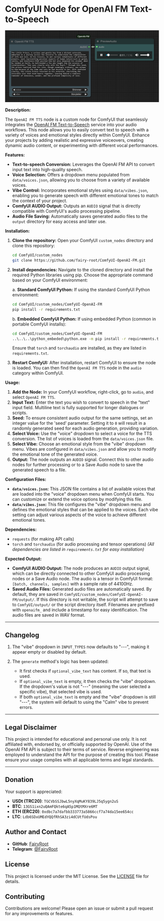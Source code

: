 # ComfyUI Node for OpenAI FM Text-to-Speech

<div align="center">
  <img src="imgs/1.png">
</div>

**Description:**

The `OpenAI FM TTS` node is a custom node for ComfyUI that seamlessly integrates the [OpenAI FM Text-to-Speech](https://www.openai.fm/) service into your audio workflows. This node allows you to easily convert text to speech with a variety of voices and emotional styles directly within ComfyUI. Enhance your projects by adding realistic and expressive voiceovers, creating dynamic audio content, or experimenting with different vocal performances.

**Features:**

-   **Text-to-speech Conversion:** Leverages the OpenAI FM API to convert input text into high-quality speech.
-   **Voice Selection:** Offers a dropdown menu populated from `data/voices.json`, allowing you to choose from a variety of available voices.
-   **Vibe Control:** Incorporates emotional styles using `data/vibes.json`, enabling you to generate speech with different emotional tones to match the context of your project.
-   **ComfyUI AUDIO Output:**  Outputs an `AUDIO` signal that is directly compatible with ComfyUI's audio processing pipeline.
-   **Audio File Saving:** Automatically saves generated audio files to the `output` directory for easy access and later use.

**Installation:**

1.  **Clone the repository:** Open your ComfyUI `custom_nodes` directory and clone this repository:
    ```bash
    cd ComfyUI/custom_nodes
    git clone https://github.com/fairy-root/ComfyUI-OpenAI-FM.git
    ```

2.  **Install dependencies:** Navigate to the cloned directory and install the required Python libraries using pip. Choose the appropriate command based on your ComfyUI environment:

    a. **Standard ComfyUI Python:** If using the standard ComfyUI Python environment:
    ```bash
    cd ComfyUI/custom_nodes/ComfyUI-OpenAI-FM
    pip install -r requirements.txt
    ```

    b. **Embedded ComfyUI Python:** If using embedded Python (common in portable ComfyUI installs):
    ```bash
    cd ComfyUI/custom_nodes/ComfyUI-OpenAI-FM
    ..\..\..\python_embeded\python.exe -m pip install -r requirements.txt
    ```
    Ensure that `torch` and `torchaudio` are installed, as they are listed in `requirements.txt`.

3.  **Restart ComfyUI:** After installation, restart ComfyUI to ensure the node is loaded. You can then find the `OpenAI FM TTS` node in the `audio` category within ComfyUI.

**Usage:**

1.  **Add the Node:** In your ComfyUI workflow, right-click, go to `audio`, and select `OpenAI FM TTS`.
2.  **Input Text:** Enter the text you wish to convert to speech in the "text" input field. Multiline text is fully supported for longer dialogues or scripts.
3.  **Seed:**  To ensure consistent audio output for the same settings, set an integer value for the 'seed' parameter. Setting it to `0` will result in a randomly generated seed for each audio generation, providing variation.
4.  **Select Voice:** Use the "voice" dropdown to select a voice for the TTS conversion. The list of voices is loaded from the `data/voices.json` file.
5.  **Select Vibe:** Choose an emotional style from the "vibe" dropdown menu. Vibes are configured in `data/vibes.json` and allow you to modify the emotional tone of the generated voice.
6.  **Output:** The node outputs an `AUDIO` signal. Connect this to other audio nodes for further processing or to a Save Audio node to save the generated speech to a file.

**Configuration Files:**

-   **`data/voices.json`:** This JSON file contains a list of available voices that are loaded into the "voice" dropdown menu when ComfyUI starts. You can customize or extend the voice options by modifying this file.
-   **`data/vibes.json`:**  This file configures the "vibe" dropdown menu and defines the emotional styles that can be applied to the voices. Each vibe setting can adjust various aspects of the voice to achieve different emotional tones.

**Dependencies:**

-   `requests` (for making API calls)
-   `torch` and `torchaudio` (for audio processing and tensor operations)
    *(All dependencies are listed in `requirements.txt` for easy installation)*

**Expected Output:**

-   **ComfyUI AUDIO Output:** The node produces an `AUDIO` output signal, which can be directly connected to other ComfyUI audio processing nodes or a Save Audio node. The audio is a tensor in ComfyUI format: `[batch, channels, samples]` with a sample rate of 44100Hz.
-   **Saved Audio Files:** Generated audio files are automatically saved. By default, they are saved in `ComfyUI/custom_nodes/ComfyUI-OpenAI-FM/output/`. If this directory is not writable, the script will attempt to save to `ComfyUI/output/` or the script directory itself. Filenames are prefixed with `openaifm_` and include a timestamp for easy identification. The audio files are saved in WAV format.

---
## Changelog

1. The "vibe" dropdown in `INPUT_TYPES` now defaults to "---", making it appear empty or disabled by default.

2. The `generate` method's logic has been updated:

   - It first checks if `optional_vibe_text` has content. If so, that text is used.
   - If `optional_vibe_text` is empty, it then checks the "vibe" dropdown. If the dropdown's value is not "---" (meaning the user selected a specific vibe), that selected vibe is used.
   - If both `optional_vibe_text` is empty and the "vibe" dropdown is still "---", the system will default to using the "Calm" vibe to prevent errors.

---

## Legal Disclaimer

This project is intended for educational and personal use only. It is not affiliated with, endorsed by, or officially supported by OpenAI. Use of the OpenAI FM API is subject to their terms of service. Reverse engineering was employed to understand the API for the purpose of creating this tool. Please ensure your usage complies with all applicable terms and legal standards.

---

## Donation

Your support is appreciated:

- **USDt (TRC20)**: `TGCVbSSJbwL5nyXqMuKY839LJ5q5ygn2uS`
- **BTC**: `13GS1ixn2uQAmFQkte6qA5p1MQtMXre6MT`
- **ETH (ERC20)**: `0xdbc7a7dafbb333773a5866ccf7a74da15ee654cc`
- **LTC**: `Ldb6SDxUMEdYQQfRhSA3zi4dCUtfUdsPou`

## Author and Contact

- **GitHub**: [FairyRoot](https://github.com/fairy-root)
- **Telegram**: [@FairyRoot](https://t.me/FairyRoot)

## License

This project is licensed under the MIT License. See the [LICENSE](LICENSE) file for details.

## Contributing

Contributions are welcome! Please open an issue or submit a pull request for any improvements or features.
